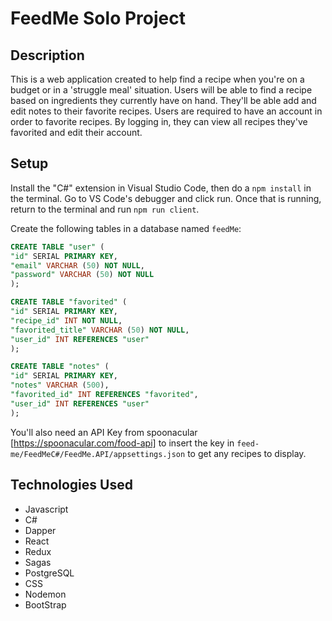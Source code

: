 # FeedMe Solo Project


## Description

This is a web application created to help find a recipe when you're on a budget or in a 'struggle meal' situation. Users will be able to find a recipe based on ingredients they currently have on hand. They'll be able add and edit notes to their favorite recipes. Users are required to have an account in order to favorite recipes. By logging in, they can view all recipes they've favorited and edit their account.

## Setup

Install the "C#" extension in Visual Studio Code, then do a `npm install` in the terminal. Go to VS Code's debugger and click run. Once that is running, return to the terminal and run `npm run client`.

Create the following tables in a database named `feedMe`:

```SQL
CREATE TABLE "user" (
"id" SERIAL PRIMARY KEY,
"email" VARCHAR (50) NOT NULL,
"password" VARCHAR (50) NOT NULL
);

CREATE TABLE "favorited" (
"id" SERIAL PRIMARY KEY,
"recipe_id" INT NOT NULL,
"favorited_title" VARCHAR (50) NOT NULL,
"user_id" INT REFERENCES "user"
);

CREATE TABLE "notes" (
"id" SERIAL PRIMARY KEY,
"notes" VARCHAR (500),
"favorited_id" INT REFERENCES "favorited",
"user_id" INT REFERENCES "user"
);
```

You'll also need an API Key from spoonacular [https://spoonacular.com/food-api] to insert the key in `feed-me/FeedMeC#/FeedMe.API/appsettings.json` to get any recipes to display.

## Technologies Used

- Javascript
- C#
- Dapper
- React
- Redux
- Sagas
- PostgreSQL
- CSS
- Nodemon
- BootStrap


